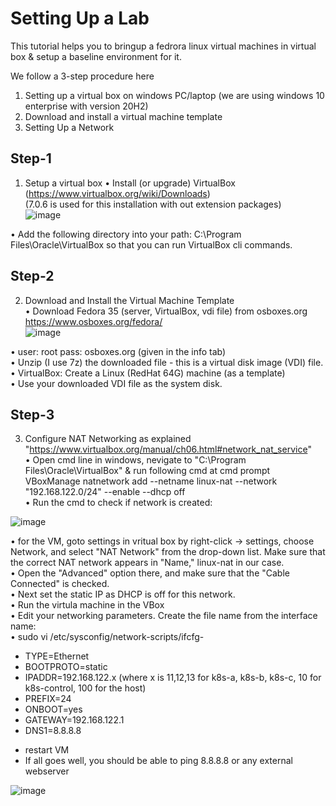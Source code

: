 # Setting Up a Lab

This tutorial helps you to bringup a fedrora linux virtual machines in virtual box & setup a baseline environment for it.

We follow a 3-step procedure here

1. Setting up a virtual box on windows PC/laptop (we are using windows 10 enterprise with version 20H2)<br />
2. Download and install a virtual machine template<br />
3. Setting Up a Network<br />



## Step-1

1. Setup a virtual box
•	Install (or upgrade) VirtualBox (https://www.virtualbox.org/wiki/Downloads)<br />
  (7.0.6 is used for this installation with out extension packages)<br />
![image](https://user-images.githubusercontent.com/94822541/217563233-20096d13-ad10-41db-9e15-6d4575f673bb.png)

•	Add the following directory into your path: C:\Program Files\Oracle\VirtualBox so that you can run VirtualBox cli commands.<br />


## Step-2

2. Download and Install the Virtual Machine Template <br />
•	Download Fedora 35 (server, VirtualBox, vdi file) from osboxes.org https://www.osboxes.org/fedora/ <br />
![image](https://user-images.githubusercontent.com/94822541/217563384-013e407c-00e2-4eba-8dfe-bbc29368f6a1.png)

•	user: root pass: osboxes.org (given in the info tab) <br />
•	Unzip (I use 7z) the downloaded file - this is a virtual disk image (VDI) file. <br />
•	VirtualBox: Create a Linux (RedHat 64G) machine (as a template) <br />
•	Use your downloaded VDI file as the system disk. <br />
  
## Step-3

3. Configure NAT Networking as explained "https://www.virtualbox.org/manual/ch06.html#network_nat_service" <br />
•	Open cmd line in windows, nevigate to "C:\Program Files\Oracle\VirtualBox" & run following cmd at cmd prompt <br />
VBoxManage natnetwork add --netname linux-nat --network "192.168.122.0/24" --enable --dhcp off <br />
•	Run the cmd to check if network is created: <br />


  ![image](https://user-images.githubusercontent.com/94822541/167827866-f7cfd019-66a8-4ef4-abba-8ca3951a3692.png)


•	for the VM, goto settings in vritual box by right-click -> settings, choose Network, and select "NAT Network" from the drop-down list. Make sure that the correct NAT network appears in "Name," linux-nat in our case. <br />
•	Open the "Advanced" option there, and make sure that the "Cable Connected" is checked. <br />
•	Next set the static IP as DHCP is off for this network. <br />
•	Run the virtula machine in the VBox <br />
•	Edit your networking parameters. Create the file name from the interface name: <br />
•	sudo vi /etc/sysconfig/network-scripts/ifcfg-<if name><br />
 -	TYPE=Ethernet<br />
 -	BOOTPROTO=static<br />
 -  IPADDR=192.168.122.x (where x is 11,12,13 for k8s-a, k8s-b, k8s-c, 10 for k8s-control, 100 for the host)<br />
 -	PREFIX=24<br />
 -	ONBOOT=yes<br />
 -	GATEWAY=192.168.122.1<br />
 -	DNS1=8.8.8.8<br />
*	restart VM  <br />
*	If all goes well, you should be able to ping 8.8.8.8 or any external webserver <br />
  
  
  ![image](https://user-images.githubusercontent.com/94822541/167825942-d74d8f64-505e-408b-9bbe-ddbd40445cbb.png)
